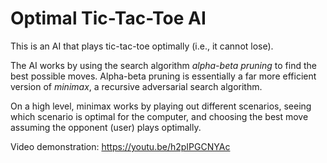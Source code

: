 # Optimal Tic-Tac-Toe AI

This is an AI that plays tic-tac-toe optimally (i.e., it cannot lose). 

The AI works by using the search algorithm *alpha-beta pruning* to find the best possible moves. Alpha-beta pruning is essentially a far more efficient version of *minimax*, a recursive adversarial search algorithm. 

On a high level, minimax works by playing out different scenarios, seeing which scenario is optimal for the computer, and choosing the best move assuming the opponent (user) plays optimally.

Video demonstration: https://youtu.be/h2pIPGCNYAc
